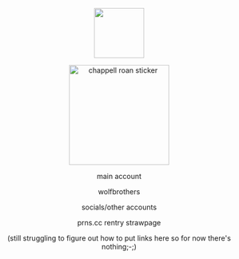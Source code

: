 <p align="center">
    <img width="100" src="https://komarev.com/ghpvc/?username=chappell-roan&hi=PROFILE+VIEWS" alt="">
</p>
<p align="center">
    <img width="200" src="https://github.com/user-attachments/assets/30b550f5-2e83-4dba-80aa-7f7748fa4e31" alt="chappell roan sticker">
</p>
<p align="center">
main account
</p>
<p align="center">
wolfbrothers
</p>


<p align="center">
socials/other accounts
</p>
<p align="center">
 prns.cc rentry strawpage
</p>
<p align="center">
(still struggling to figure out how to put links here so for now there's nothing;-;)
</p>
